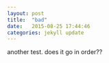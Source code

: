 ```yaml
---
layout: post
title:  "bad"
date:   2015-08-25 17:44:46
categories: jekyll update
---
```

another test. does it go in order??
